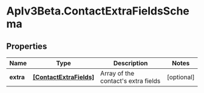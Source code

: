 # ApIv3Beta.ContactExtraFieldsSchema

## Properties

Name | Type | Description | Notes
------------ | ------------- | ------------- | -------------
**extra** | [**[ContactExtraFields]**](ContactExtraFields.md) | Array of the contact&#39;s extra fields | [optional] 


